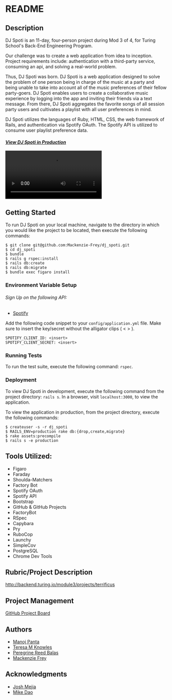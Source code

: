 # README
## Description

DJ Spoti is an 11-day, four-person project during Mod 3 of 4, for Turing School's Back-End Engineering Program.

Our challenge was to create a web application from idea to inception. Project requirements include: authentication with a third-party service, consuming an api, and solving a real-world problem.

Thus, DJ Spoti was born. DJ Spoti is a web application designed to solve the problem of one person being in charge of the music at a party and being unable to take into account all of the music preferences of their fellow party-goers. DJ Spoti enables users to create a collaborative music experience by logging into the app and inviting their friends via a text message. From there, DJ Spoti aggregates the favorite songs of all session party users and cultivates a playlist with all user preferences in mind.

DJ Spoti utilizes the languages of Ruby, HTML, CSS, the web framework of Rails, and authentication via Spotify OAuth. The Spotify API is utilized to consume user playlist preference data.

#### [**_View DJ Spoti in Production_**](https://dj-spoti.herokuapp.com/)

![Alt text](./public/videos/dj_spoti_functional_full.mov "DJ Spoti Video Demonstration")

## Getting Started

To run DJ Spoti on your local machine, navigate to the directory in which you would like the project to be located, then execute the following commands:

```
$ git clone git@github.com:Mackenzie-Frey/dj_spoti.git
$ cd dj_spoti
$ bundle
$ rails g rspec:install
$ rails db:create
$ rails db:migrate
$ bundle exec figaro install
```
### Environment Variable Setup

###### Sign Up on the following API:
* [Spotify](https://developer.spotify.com/documentation/web-api/quick-start/)

Add the following code snippet to your `config/application.yml` file. Make sure to insert the key/secret without the alligator clips ( < > ).
```
SPOTIFY_CLIENT_ID: <insert>
SPOTIFY_CLIENT_SECRET: <insert>
```

### Running Tests

To run the test suite, execute the following command:
`rspec`.
<!-- add to this section if a background worker is implemented  -->


### Deployment

To view DJ Spoti in development, execute the following command from the project directory: `rails s`. In a browser, visit `localhost:3000`, to view the application.

To view the application in production, from the project directory, execute the following commands:
```
$ createuser -s -r dj_spoti
$ RAILS_ENV=production rake db:{drop,create,migrate}
$ rake assets:precompile
$ rails s -e production
```

## Tools Utilized:

<!-- * <Continuous Integration> -->
* Figaro
* Faraday
* Shoulda-Matchers
* Factory Bot
* Spotify OAuth
* Spotify API
* Bootstrap
* GitHub & GitHub Projects
* FactoryBot
* RSpec
* Capybara
* Pry
* RuboCop
* Launchy
* SimpleCov
* PostgreSQL
* Chrome Dev Tools
<!-- * <insert background workers> -->
<!-- * <insert tool for speed optimization evaluation> -->

## Rubric/Project Description
http://backend.turing.io/module3/projects/terrificus

## Project Management
[GitHub Project Board](https://github.com/Mackenzie-Frey/dj_spoti/projects/1)

## Authors

* [Manoj Panta](https://github.com/manojpanta)
* [Teresa M Knowles](https://github.com/teresa-m-knowles)
* [Peregrine Reed Balas](https://github.com/PeregrineReed)
* [Mackenzie Frey](https://github.com/Mackenzie-Frey)


## Acknowledgments

* [Josh Mejia](https://github.com/jmejia)
* [Mike Dao](https://github.com/mikedao)
